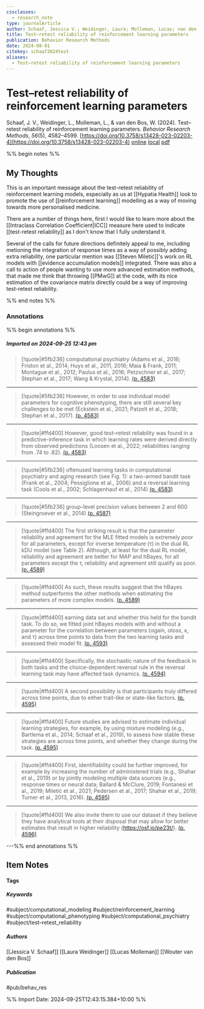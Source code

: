 ```yaml
---
cssclasses:
  - research_note
type: journalArticle
author: Schaaf, Jessica V.; Weidinger, Laura; Molleman, Lucas; van den Bos, Wouter
title: Test–retest reliability of reinforcement learning parameters
publication: Behavior Research Methods
date: 2024-08-01
citekey: schaaf2024test
aliases:
  - Test–retest reliability of reinforcement learning parameters
---
```


# Test–retest reliability of reinforcement learning parameters

Schaaf, J. V., Weidinger, L., Molleman, L., & van den Bos, W. (2024). Test–retest reliability of reinforcement learning parameters. _Behavior Research Methods_, _56_(5), 4582–4599. [https://doi.org/10.3758/s13428-023-02203-4](https://doi.org/10.3758/s13428-023-02203-4)
[online](http://zotero.org/users/7162438/items/E9E767YC) [local](zotero://select/library/items/E9E767YC) [pdf](file:///home/gjc216/Zotero/storage/ILQGKUXF/Schaaf%20et%20al.%20-%202024%20-%20Test–retest%20reliability%20of%20reinforcement%20learning%20parameters.pdf)
 

 
%% begin notes %%

## My Thoughts

This is an important message about the test-retest reliability of reinforcement learning models, especially as us at [[Hypatia Health]] look to promote the use of [[reinforcement learning]] modelling as a way of moving towards more personalised medicine.

There are a number of things here, first I would like to learn more about the [[Intraclass Correlation Coefficient|ICC]] measure here used to indicate [[test-retest reliability]] as I don't know that I fully understand it.

Several of the calls for future directions definitely appeal to me, including metioning the integration of response times as a way of possibly adding extra reliability, one particular mention was [[Steven Miletić]]'s work on RL models with [[evidence accumulation models]] integrated. There was also a call to action of people wanting to use more advanced estimation methods, that made me think that throwing [[PMwG]] at the code, with its nice estimation of the covariance matrix directly could be a way of improving test-retest reliability.

%% end notes %%

### Annotations

%% begin annotations %%

##### Imported on 2024-09-25 12:43 pm
>[!quote|#5fb236]
>computational psychiatry (Adams et al., 2016; Friston et al., 2014; Huys et al., 2011, 2016; Maia & Frank, 2011; Montague et al., 2012; Paulus et al., 2016; Petzschner et al., 2017; Stephan et al., 2017; Wang & Krystal, 2014). [(p. 4583)](zotero://open-pdf/library/items/ILQGKUXF?page=4583&annotation=5PII788B)

---
>[!quote|#5fb236]
>However, in order to use individual model parameters for cognitive phenotyping, there are still several key challenges to be met (Eckstein et al., 2021; Patzelt et al., 2018; Stephan et al., 2017). [(p. 4583)](zotero://open-pdf/library/items/ILQGKUXF?page=4583&annotation=LTUQH3SV)

---
>[!quote|#ffd400]
>However, good test–retest reliability was found in a predictive-inference task in which learning rates were derived directly from observed predictions (Loosen et al., 2022; reliabilities ranging from .74 to .82). [(p. 4583)](zotero://open-pdf/library/items/ILQGKUXF?page=4583&annotation=G8E3PEXX)

---
>[!quote|#5fb236]
>oftenused learning tasks in computational psychiatry and aging research (see Fig. 1): a two-armed bandit task (Frank et al., 2004; Pessiglione et al., 2006) and a reversal learning task (Cools et al., 2002; Schlagenhauf et al., 2014) [(p. 4583)](zotero://open-pdf/library/items/ILQGKUXF?page=4583&annotation=JIB549F8)

---
>[!quote|#5fb236]
>group-level precision values between 2 and 600 (Steingroever et al., 2014) [(p. 4587)](zotero://open-pdf/library/items/ILQGKUXF?page=4587&annotation=NXEWWUCV)

---
>[!quote|#ffd400]
>The first striking result is that the parameter reliability and agreement for the MLE fitted models is extremely poor for all parameters, except for inverse temperature (τ) in the dual RL kDU model (see Table 2). Although, at least for the dual RL model, reliability and agreement are better for MAP and hBayes, for all parameters except the τ, reliability and agreement still qualify as poor. [(p. 4589)](zotero://open-pdf/library/items/ILQGKUXF?page=4589&annotation=C8G6JTDN)

---
>[!quote|#ffd400]
>As such, these results suggest that the hBayes method outperforms the other methods when estimating the parameters of more complex models. [(p. 4589)](zotero://open-pdf/library/items/ILQGKUXF?page=4589&annotation=MZB5U98D)

---
>[!quote|#ffd400]
>earning data set and whether this held for the bandit task. To do so, we fitted joint hBayes models with and without a parameter for the correlation between parameters (αgain, αloss, κ, and τ) across time points to data from the two learning tasks and assessed their model fit. [(p. 4593)](zotero://open-pdf/library/items/ILQGKUXF?page=4593&annotation=P5UGLY6H)

---
>[!quote|#ffd400]
>Specifically, the stochastic nature of the feedback in both tasks and the choice-dependent reversal rule in the reversal learning task may have affected task dynamics. [(p. 4594)](zotero://open-pdf/library/items/ILQGKUXF?page=4594&annotation=CBE547UN)

---
>[!quote|#ffd400]
>A second possibility is that participants truly differed across time points, due to either trait-like or state-like factors. [(p. 4595)](zotero://open-pdf/library/items/ILQGKUXF?page=4595&annotation=588AE4ML)

---
>[!quote|#ffd400]
>Future studies are advised to estimate individual learning strategies, for example, by using mixture modeling (e.g., Bartlema et al., 2014; Schaaf et al., 2019),  to assess how stable these strategies are across time points, and whether they change during the task. [(p. 4595)](zotero://open-pdf/library/items/ILQGKUXF?page=4595&annotation=I49DEWB7)

---
>[!quote|#ffd400]
>First, identifiability could be further improved, for example by increasing the number of administered trials (e.g., Shahar et al., 2019) or by jointly modeling multiple data sources (e.g., response times or neural data; Ballard & McClure, 2019; Fontanesi et al., 2019; Miletić et al., 2021; Pedersen et al., 2017; Shahar et al., 2019; Turner et al., 2013, 2016). [(p. 4595)](zotero://open-pdf/library/items/ILQGKUXF?page=4595&annotation=UHEDFD82)

---
>[!quote|#ffd400]
>We also invite them to use our dataset if they believe they have analytical tools at their disposal that may allow for better estimates that result in higher reliability (https://osf.io/pe23t/). [(p. 4596)](zotero://open-pdf/library/items/ILQGKUXF?page=4596&annotation=IBDWMBHS)

---%% end annotations %%

## Item Notes

#### Tags

##### Keywords

#subject/computational_modeling #subject/reinforcement_learning #subject/computational_phenotyping #subject/computational_psychiatry #subject/test–retest_reliability

##### Authors

[[Jessica V. Schaaf]] [[Laura Weidinger]] [[Lucas Molleman]] [[Wouter van den Bos]]

##### Publication

#pub/behav_res


%% Import Date: 2024-09-25T12:43:15.384+10:00 %%
